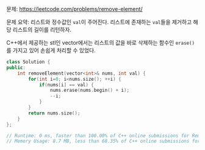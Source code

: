 문제: https://leetcode.com/problems/remove-element/        
        
문제 요약: 리스트와 정수값인 `val`이 주어진다. 리스트에 존재하는 `val`들을 제거하고 해당 리스트의 길이를 리턴하자.       
     
C++에서 제공하는 stl인 vector에서는 리스트의 값을 바로 삭제하는 함수인 `erase()`를 가지고 있어 손쉽게 처리할 수 있었다.       
```cpp
class Solution {
public:
    int removeElement(vector<int>& nums, int val) {
        for(int i=0; i<nums.size(); ++i) {
            if(nums[i] == val) {
                nums.erase(nums.begin() + i);
                --i;
            }
        }
        return nums.size();
    }
};

// Runtime: 0 ms, faster than 100.00% of C++ online submissions for Remove Element.
// Memory Usage: 8.7 MB, less than 68.35% of C++ online submissions for Remove Element.
```
